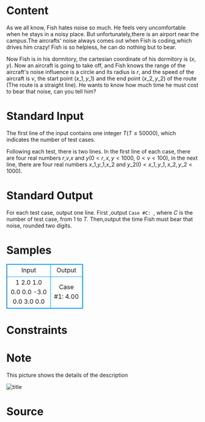 
# Content

As we all know, Fish hates noise so much. He feels very uncomfortable when he stays in a noisy place. But unfortunately,there is an airport near the campus.The aircrafts' noise always comes out when Fish is coding,which drives him crazy! Fish is so helpless, he can do nothing but to bear.

Now Fish is in his dormitory, the cartesian coordinate of his dormitory is $(x,y)$. Now an aircraft is going to take off, and Fish knows the range of the aircraft's noise influence is a circle and its radius is $r$, and the speed of the aircraft is $v$, the start point $(x\_1,y\_1)$ and the end point $(x\_2,y\_2)$ of the route (The route is a straight line). He wants to know how much time he must cost to bear that noise, can you tell him?

# Standard Input

The first line of the input contains one integer $T$($T\leq 50000$), which indicates the number of test cases.

Following each test, there is two lines. In the first line of each case, there are four real numbers $r$,$v$,$x$ and $y$($0<r,x,y<1000$, $0<v<100$), in the next line, there are four real numbers $x\_1$,$y\_1$,$x\_2$ and $y\_2$($0<x\_1,y\_1,x\_2,y\_2<1000$).

# Standard Output

For each test case, output one line. First ,output `Case #C: `, where $C$ is the number of test case, from $1$ to $T$. Then,output the time Fish must bear that noise, rounded two digits.

# Samples

<style>
        table,table tr th, table tr td { border:1px solid #0094ff; }
        table { width: 200px; min-height: 25px; line-height: 25px; text-align: center; border-collapse: collapse;}   
    </style>
<table>
	<tr>
		<td>Input</td>
		<td>Output</td>
	</tr>
<tr><td>1
2.0 1.0 0.0 0.0
-3.0 0.0 3.0 0.0</td><td>Case #1: 4.00</td></tr></table>


# Constraints



# Note

This picture shows the details of the description

![title](/source/lutece/i-hate-noise/img/aHR0cHM6Ly9hY20udWVzdGMuZWR1LmNuL21lZGlhL2ltYWdlL3Byb2JsZW0vMzA3LzIwMTQwNDA5MjIxMTU3NjMwMTEuanBn.jpg)

# Source


